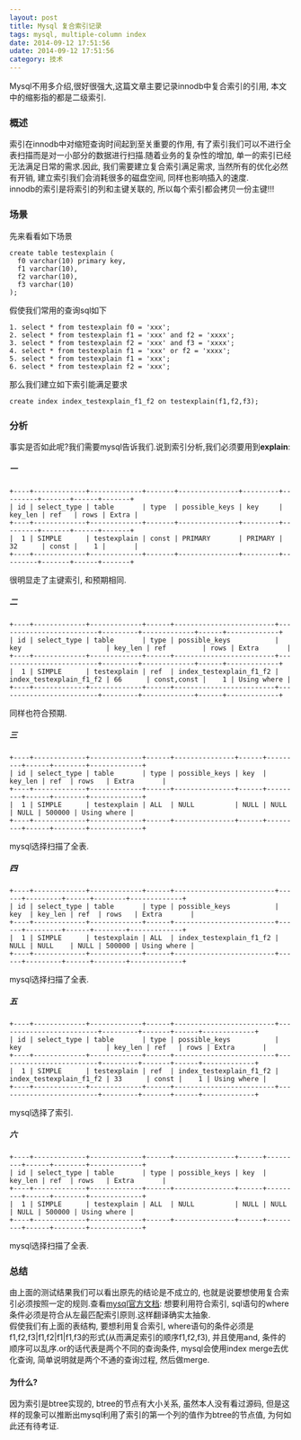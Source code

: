 ```yaml
---
layout: post
title: Mysql 复合索引记录
tags: mysql, multiple-column index
date: 2014-09-12 17:51:56
udate: 2014-09-12 17:51:56
category: 技术
---
```

  
[mysqlmultiplecolumn]:http://dev.mysql.com/doc/refman/5.0/en/multiple-column-indexes.html "Multiple-Column index"  
  
Mysql不用多介绍,很好很强大,这篇文章主要记录innodb中复合索引的引用, 本文中的缩影指的都是二级索引.  
  
### 概述  
索引在innodb中对缩短查询时间起到至关重要的作用, 有了索引我们可以不进行全表扫描而是对一小部分的数据进行扫描.随着业务的复杂性的增加, 单一的索引已经无法满足日常的需求.因此, 我们需要建立复合索引满足需求, 当然所有的优化必然有开销, 建立索引我们会消耗很多的磁盘空间, 同样也影响插入的速度.  
innodb的索引是将索引的列和主键关联的, 所以每个索引都会拷贝一份主键!!!
  
### 场景  
先来看看如下场景  
      
    create table testexplain (
      f0 varchar(10) primary key,
      f1 varchar(10),
      f2 varchar(10),
      f3 varchar(10) 
    );
      
假使我们常用的查询sql如下  
  
    1. select * from testexplain f0 = 'xxx';  
    2. select * from testexplain f1 = 'xxx' and f2 = 'xxxx';  
    3. select * from testexplain f2 = 'xxx' and f3 = 'xxxx';  
    4. select * from testexplain f1 = 'xxx' or f2 = 'xxxx';  
    5. select * from testexplain f1 = 'xxx';  
    6. select * from testexplain f2 = 'xxx';  
      
那么我们建立如下索引能满足要求

    create index index_testexplain_f1_f2 on testexplain(f1,f2,f3);
      
### 分析  
事实是否如此呢?我们需要mysql告诉我们.说到索引分析,我们必须要用到**explain**:  
##### 一  

    +----+-------------+-------------+-------+---------------+---------+---------+-------+------+-------+  
    | id | select_type | table       | type  | possible_keys | key     | key_len | ref   | rows | Extra |  
    +----+-------------+-------------+-------+---------------+---------+---------+-------+------+-------+  
    |  1 | SIMPLE      | testexplain | const | PRIMARY       | PRIMARY | 32      | const |    1 |       |  
    +----+-------------+-------------+-------+---------------+---------+---------+-------+------+-------+

很明显走了主键索引, 和预期相同.  
##### 二  
    +----+-------------+-------------+------+-------------------------+-------------------------+---------+-------------+------+-------------+  
    | id | select_type | table       | type | possible_keys           | key                     | key_len | ref         | rows | Extra       |  
    +----+-------------+-------------+------+-------------------------+-------------------------+---------+-------------+------+-------------+  
    |  1 | SIMPLE      | testexplain | ref  | index_testexplain_f1_f2 | index_testexplain_f1_f2 | 66      | const,const |    1 | Using where |  
    +----+-------------+-------------+------+-------------------------+-------------------------+---------+-------------+------+-------------+
同样也符合预期.  
##### 三  
    +----+-------------+-------------+------+---------------+------+---------+------+--------+-------------+  
    | id | select_type | table       | type | possible_keys | key  | key_len | ref  | rows   | Extra       |  
    +----+-------------+-------------+------+---------------+------+---------+------+--------+-------------+  
    |  1 | SIMPLE      | testexplain | ALL  | NULL          | NULL | NULL    | NULL | 500000 | Using where |  
    +----+-------------+-------------+------+---------------+------+---------+------+--------+-------------+
mysql选择扫描了全表.
##### 四
    +----+-------------+-------------+------+-------------------------+------+---------+------+--------+-------------+  
    | id | select_type | table       | type | possible_keys           | key  | key_len | ref  | rows   | Extra       |  
    +----+-------------+-------------+------+-------------------------+------+---------+------+--------+-------------+  
    |  1 | SIMPLE      | testexplain | ALL  | index_testexplain_f1_f2 | NULL | NULL    | NULL | 500000 | Using where |  
    +----+-------------+-------------+------+-------------------------+------+---------+------+--------+-------------+
mysql选择扫描了全表.
##### 五  
    +----+-------------+-------------+------+-------------------------+-------------------------+---------+-------+------+-------------+  
    | id | select_type | table       | type | possible_keys           | key                     | key_len | ref   | rows | Extra       |  
    +----+-------------+-------------+------+-------------------------+-------------------------+---------+-------+------+-------------+  
    |  1 | SIMPLE      | testexplain | ref  | index_testexplain_f1_f2 | index_testexplain_f1_f2 | 33      | const |    1 | Using where |  
    +----+-------------+-------------+------+-------------------------+-------------------------+---------+-------+------+-------------+
mysql选择了索引.
##### 六  
    +----+-------------+-------------+------+---------------+------+---------+------+--------+-------------+  
    | id | select_type | table       | type | possible_keys | key  | key_len | ref  | rows   | Extra       |  
    +----+-------------+-------------+------+---------------+------+---------+------+--------+-------------+  
    |  1 | SIMPLE      | testexplain | ALL  | NULL          | NULL | NULL    | NULL | 500000 | Using where |  
    +----+-------------+-------------+------+---------------+------+---------+------+--------+-------------+
mysql选择扫描了全表.
  
### 总结  
由上面的测试结果我们可以看出原先的结论是不成立的, 也就是说要想使用复合索引必须按照一定的规则.查看[mysql官方文档][mysqlmultiplecolumn]: 想要利用符合索引, sql语句的where条件必须是符合从左最匹配索引原则.这样翻译确实太抽象.  
假使我们有上面的表结构, 要想利用复合索引, where语句的条件必须是f1,f2,f3|f1,f2|f1|f1,f3的形式(从而满足索引的顺序f1,f2,f3), 并且使用and, 条件的顺序可以乱序.or的话代表是两个不同的查询条件, mysql会使用index merge去优化查询, 简单说明就是两个不通的查询过程, 然后做merge.
#### 为什么?  
因为索引是btree实现的, btree的节点有大小关系, 虽然本人没有看过源码, 但是这样的现象可以推断出mysql利用了索引的第一个列的值作为btree的节点值, 为何如此还有待考证.

